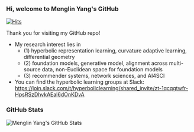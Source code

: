 ### Hi, welcome to Menglin Yang's GitHub 

[![Hits](https://hits.seeyoufarm.com/api/count/incr/badge.svg?url=https%3A%2F%2Fgithub.com%2Fmarlin-codes&count_bg=%236AC765&title_bg=%23555555&icon=&icon_color=%231F62D1&title=Profile+Hits&edge_flat=false)](https://hits.seeyoufarm.com)

Thank you for visiting my GitHub repo!

- My research interest lies in
  - (1) hyperbolic representation learning, curvature adaptive learning, differential geometry
  - (2) foundation models, generative model, alignment across multi-source data, non-Euclidean space for foundation models
  - (3) recommender systems, network sciences, and AI4SCI
- You can find the hyperbolic learning groups at Slack: https://join.slack.com/t/hyperboliclearning/shared_invite/zt-1qcqgtwfr-HpsRSzDhvkAEal6dOnKDvA


### GitHub Stats
![Menglin Yang's GitHub Stats](https://github-readme-stats.vercel.app/api?username=marlin-codes&show_icons=true&theme=light)

